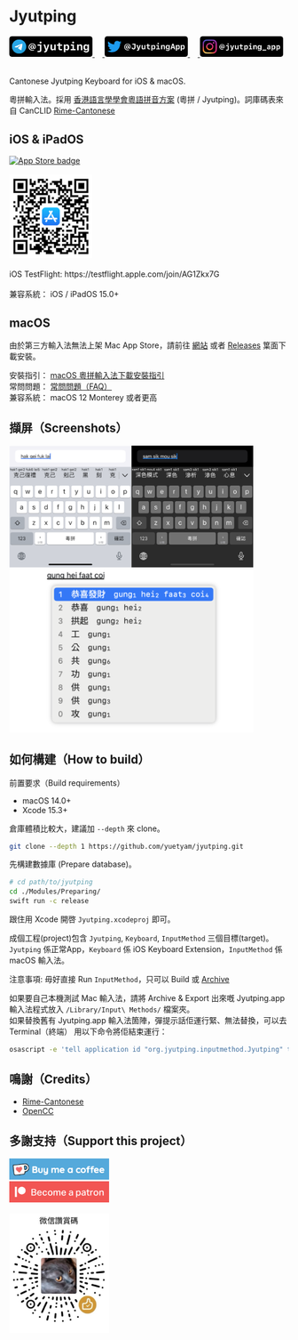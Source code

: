 Jyutping
======

<a href="https://t.me/jyutping">
        <img src="images/telegram.png" alt="Telegram" width="150"/>
</a>　<a href="https://twitter.com/JyutpingApp">
        <img src="images/twitter.png" alt="Twitter" width="150"/>
</a>　<a href="https://www.instagram.com/jyutping_app">
        <img src="images/instagram.png" alt="Instagram" width="150"/>
</a>
<br>
<br>

Cantonese Jyutping Keyboard for iOS & macOS.

粵拼輸入法。採用 [香港語言學學會粵語拼音方案](https://jyutping.org/jyutping) (粵拼 / Jyutping)。詞庫碼表來自 CanCLID [Rime-Cantonese](https://github.com/rime/rime-cantonese)

## iOS & iPadOS

<a href="https://apps.apple.com/hk/app/id1509367629">
        <img src="images/app-store-badge.svg" alt="App Store badge" width="150"/>
</a>
<br>
<br>

<a href="https://apps.apple.com/hk/app/id1509367629">
        <img src="images/app-store-link-qrcode.png" alt="App Store QR Code" width="150"/>
</a>
<br>
<br>
iOS TestFlight: https://testflight.apple.com/join/AG1Zkx7G
<br>
<br>
兼容系統： iOS / iPadOS 15.0+

## macOS
由於第三方輸入法無法上架 Mac App Store，請前往 [網站](https://jyutping.app/mac) 或者 [Releases](https://github.com/yuetyam/jyutping/releases) 䈎面下載安裝。

安裝指引： [macOS 粵拼輸入法下載安裝指引](https://jyutping.app/mac)  
常問問題： [常問問題（FAQ）](https://jyutping.app/faq)  
兼容系統： macOS 12 Monterey 或者更高

## 擷屏（Screenshots）
<img src="images/screenshot.png" alt="iPhone screenshots" width="440"/>
<br>
<img src="images/screenshot-mac.png" alt="macOS screenshots" width="440"/>


## 如何構建（How to build）
前置要求（Build requirements）
- macOS 14.0+
- Xcode 15.3+

倉庫體積比較大，建議加 `--depth` 來 clone。
~~~bash
git clone --depth 1 https://github.com/yuetyam/jyutping.git
~~~
先構建數據庫 (Prepare database)。
~~~bash
# cd path/to/jyutping
cd ./Modules/Preparing/
swift run -c release
~~~
跟住用 Xcode 開啓 `Jyutping.xcodeproj` 即可。

成個工程(project)包含 `Jyutping`, `Keyboard`, `InputMethod` 三個目標(target)。  
`Jyutping` 係正常App，`Keyboard` 係 iOS Keyboard Extension，`InputMethod` 係 macOS 輸入法。

注意事項: 毋好直接 Run `InputMethod`，只可以 Build 或 [Archive](https://developer.apple.com/documentation/xcode/distributing-your-app-for-beta-testing-and-releases#Create-an-archive-of-your-app)

如果要自己本機測試 Mac 輸入法，請將 Archive & Export 出來嘅 Jyutping.app 輸入法程式放入 `/Library/Input\ Methods/` 檔案夾。  
如果替換舊有 Jyutping.app 輸入法箇陣，彈提示話佢運行緊、無法替換，可以去 Terminal（終端） 用以下命令將佢結束運行：
~~~bash
osascript -e 'tell application id "org.jyutping.inputmethod.Jyutping" to quit'
~~~

## 鳴謝（Credits）
- [Rime-Cantonese](https://github.com/rime/rime-cantonese)
- [OpenCC](https://github.com/BYVoid/OpenCC)

## 多謝支持（Support this project）
<a href="https://ko-fi.com/zheung">
        <img src="images/buy-me-a-coffee.png" alt="ko-fi, buy me a coffee" width="180"/>
</a>
<br>
<a href="https://patreon.com/bingzheung">
        <img src="images/become-a-patron.png" alt="patreon" width="180"/>
</a>
<br>
<br>
<img src="images/sponsor.jpg" alt="WeChat Sponsor" width="180"/>
